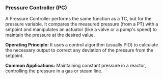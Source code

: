 ### Pressure Controller (PC)
A Pressure Controller performs the same function as a TC, but for the pressure variable. It compares the measured pressure (from a PT) with a setpoint and manipulates an actuator (like a valve or a pump's speed) to maintain the pressure at the desired value.

**Operating Principle:** It uses a control algorithm (usually PID) to calculate the necessary output to correct any deviation of the pressure from the setpoint.

**Common Applications:** Maintaining constant pressure in a reactor, controlling the pressure in a gas or steam line.
